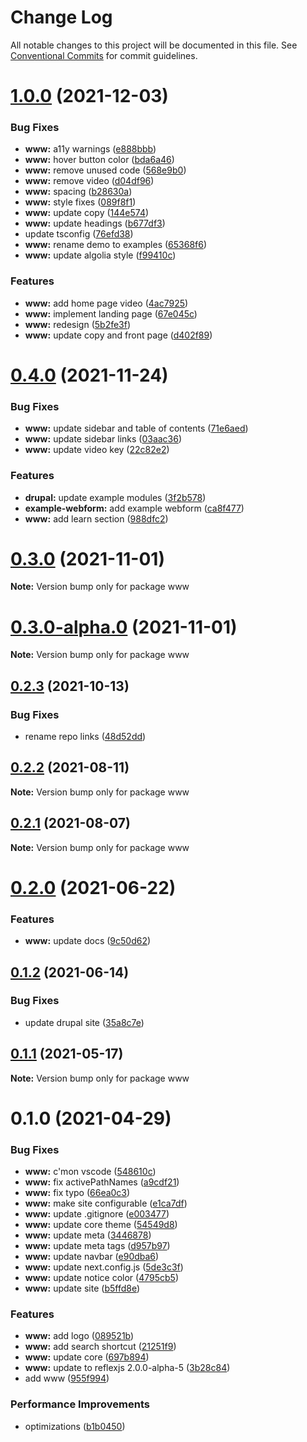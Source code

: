 # Change Log

All notable changes to this project will be documented in this file.
See [Conventional Commits](https://conventionalcommits.org) for commit guidelines.

# [1.0.0](https://github.com/chapter-three/next-drupal/compare/www@0.4.0...www@1.0.0) (2021-12-03)


### Bug Fixes

* **www:** a11y warnings ([e888bbb](https://github.com/chapter-three/next-drupal/commit/e888bbb2cd8366d54a83ca5a34ed5ae86037fdd1))
* **www:** hover button color ([bda6a46](https://github.com/chapter-three/next-drupal/commit/bda6a460e64383f716e7cfdef39ce778200d3c30))
* **www:** remove unused code ([568e9b0](https://github.com/chapter-three/next-drupal/commit/568e9b06e92d311c8bb0b10d6a54712dd31a3a75))
* **www:** remove video ([d04df96](https://github.com/chapter-three/next-drupal/commit/d04df963d439c7dcad16c226d0b5152d8cb111cf))
* **www:** spacing ([b28630a](https://github.com/chapter-three/next-drupal/commit/b28630a9d60bfafcd949787f72721a61db65f01f))
* **www:** style fixes ([089f8f1](https://github.com/chapter-three/next-drupal/commit/089f8f1fee60d6e4aab3599e6e46f2bf69c51c4a))
* **www:** update copy ([144e574](https://github.com/chapter-three/next-drupal/commit/144e574d4597de0da2b20f9df2c2f4cd02e46540))
* **www:** update headings ([b677df3](https://github.com/chapter-three/next-drupal/commit/b677df3f62a6924532e825a6a9478a7a9b681837))
* update tsconfig ([76efd38](https://github.com/chapter-three/next-drupal/commit/76efd38d1b1cccac59abb78fce23305dbc89f9f4))
* **www:** rename demo to examples ([65368f6](https://github.com/chapter-three/next-drupal/commit/65368f67ac458bbf6ef1ac38ec85445c043c68f4))
* **www:** update algolia style ([f99410c](https://github.com/chapter-three/next-drupal/commit/f99410c96a49e141b8a5b5aae86e975b71fa510e))


### Features

* **www:** add home page video ([4ac7925](https://github.com/chapter-three/next-drupal/commit/4ac7925066d2447bde337f856a0f536b461bf58c))
* **www:** implement landing page ([67e045c](https://github.com/chapter-three/next-drupal/commit/67e045c4bbc870f49762456070e25828139ba919))
* **www:** redesign ([5b2fe3f](https://github.com/chapter-three/next-drupal/commit/5b2fe3f19b384fbcce4faa0ef771127e75895157))
* **www:** update copy and front page ([d402f89](https://github.com/chapter-three/next-drupal/commit/d402f89290847637a36287be98ae16b6442561ac))





# [0.4.0](https://github.com/chapter-three/next-drupal/compare/www@0.3.0...www@0.4.0) (2021-11-24)


### Bug Fixes

* **www:** update sidebar and table of contents ([71e6aed](https://github.com/chapter-three/next-drupal/commit/71e6aed6289bef12455d22ccf10509347d5bc83a))
* **www:** update sidebar links ([03aac36](https://github.com/chapter-three/next-drupal/commit/03aac36cccecedd845183a0dda1a14f261196d48))
* **www:** update video key ([22c82e2](https://github.com/chapter-three/next-drupal/commit/22c82e2546ecf8050b03e98133f11000c98da2d8))


### Features

* **drupal:** update example modules ([3f2b578](https://github.com/chapter-three/next-drupal/commit/3f2b57822226e587e590fdcc5f760cae0b11d97f))
* **example-webform:** add example webform ([ca8f477](https://github.com/chapter-three/next-drupal/commit/ca8f477b899a83a19b0823105863d40298e60418))
* **www:** add learn section ([988dfc2](https://github.com/chapter-three/next-drupal/commit/988dfc21951e0e548c9330e39a4c8e87361c4024))





# [0.3.0](https://github.com/chapter-three/next-drupal/compare/www@0.3.0-alpha.0...www@0.3.0) (2021-11-01)

**Note:** Version bump only for package www





# [0.3.0-alpha.0](https://github.com/chapter-three/next-drupal/compare/www@0.2.3...www@0.3.0-alpha.0) (2021-11-01)

**Note:** Version bump only for package www





## [0.2.3](https://github.com/chapter-three/next-drupal/compare/www@0.2.2...www@0.2.3) (2021-10-13)


### Bug Fixes

* rename repo links ([48d52dd](https://github.com/chapter-three/next-drupal/commit/48d52dde79f69396ef706d152c03670117b6a480))





## [0.2.2](https://github.com/chapter-three/next-drupal/compare/www@0.2.1...www@0.2.2) (2021-08-11)

**Note:** Version bump only for package www





## [0.2.1](https://github.com/chapter-three/next-drupal/compare/www@0.2.0...www@0.2.1) (2021-08-07)

**Note:** Version bump only for package www





# [0.2.0](https://github.com/chapter-three/next-drupal/compare/www@0.1.2...www@0.2.0) (2021-06-22)


### Features

* **www:** update docs ([9c50d62](https://github.com/chapter-three/next-drupal/commit/9c50d62f455702431d131de7641c6c0fdcf0da67))





## [0.1.2](https://github.com/chapter-three/next-drupal/compare/www@0.1.1...www@0.1.2) (2021-06-14)


### Bug Fixes

* update drupal site ([35a8c7e](https://github.com/chapter-three/next-drupal/commit/35a8c7e8c7a7378bb001eda8eef66315d5769589))





## [0.1.1](https://github.com/chapter-three/next-drupal/compare/www@0.1.0...www@0.1.1) (2021-05-17)

**Note:** Version bump only for package www





# 0.1.0 (2021-04-29)


### Bug Fixes

* **www:** c'mon vscode ([548610c](https://github.com/chapter-three/next-drupal/commit/548610c6bb2a19fbdab756c97016f74973049043))
* **www:** fix activePathNames ([a9cdf21](https://github.com/chapter-three/next-drupal/commit/a9cdf21493a55245141dd1e28e731198227c4f2d))
* **www:** fix typo ([66ea0c3](https://github.com/chapter-three/next-drupal/commit/66ea0c3697b5b7373a7e1cabade048e706c161bb))
* **www:** make site configurable ([e1ca7df](https://github.com/chapter-three/next-drupal/commit/e1ca7dfc668d9a58753ddd22a4e5d8f0393fc60c))
* **www:** update .gitignore ([e003477](https://github.com/chapter-three/next-drupal/commit/e003477f534f5effd1b60bc8a5463da953025a97))
* **www:** update core theme ([54549d8](https://github.com/chapter-three/next-drupal/commit/54549d8c471002f4f8c3f8412a6b55f2feee94a5))
* **www:** update meta ([3446878](https://github.com/chapter-three/next-drupal/commit/3446878737869d8d531bd6a186bbd12576b461f7))
* **www:** update meta tags ([d957b97](https://github.com/chapter-three/next-drupal/commit/d957b97c4fd0376091d344835a9eb7fad4a0aa31))
* **www:** update navbar ([e90dba6](https://github.com/chapter-three/next-drupal/commit/e90dba612c3786bcc982082269cb13238f9e5c9a))
* **www:** update next.config.js ([5de3c3f](https://github.com/chapter-three/next-drupal/commit/5de3c3fb06f73e7c9ce05d03c036f326249b8aac))
* **www:** update notice color ([4795cb5](https://github.com/chapter-three/next-drupal/commit/4795cb5aa0fde2ee762eff4cad771366145e3eec))
* **www:** update site ([b5ffd8e](https://github.com/chapter-three/next-drupal/commit/b5ffd8e9bfdf1037bb27729d1edf1dc3f0e48b06))


### Features

* **www:** add logo ([089521b](https://github.com/chapter-three/next-drupal/commit/089521b0d231e27aa052e8b64e447c994b8b2ac5))
* **www:** add search shortcut ([21251f9](https://github.com/chapter-three/next-drupal/commit/21251f91079ebebbd0e6e9c9f451a1590d8ed82e))
* **www:** update core ([697b894](https://github.com/chapter-three/next-drupal/commit/697b894ea5adc4c8f5bfec167fa877ea12b6de68))
* **www:** update to reflexjs 2.0.0-alpha-5 ([3b28c84](https://github.com/chapter-three/next-drupal/commit/3b28c84e9b7eefd4892aaf22dea0dd2512091b93))
* add www ([955f994](https://github.com/chapter-three/next-drupal/commit/955f9947a84111c0e00b86bd3b9af5e255791de8))


### Performance Improvements

* optimizations ([b1b0450](https://github.com/chapter-three/next-drupal/commit/b1b04504f797feae32486db1a724b2ff58c3b091))
